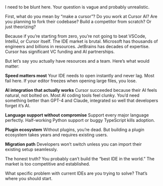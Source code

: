 I need to be blunt here. Your question is vague and probably unrealistic.

First, what do you mean by “make a cursor”? Do you work at Cursor AI? Are you planning to fork their codebase? Build a competitor from scratch? Or just theorizing?

Because if you’re starting from zero, you’re not going to beat VSCode, IntelliJ, or Cursor itself. The IDE market is brutal. Microsoft has thousands of engineers and billions in resources. JetBrains has decades of expertise. Cursor has significant VC funding and AI partnerships.

But let’s say you actually have resources and a team. Here’s what would matter:

**Speed matters most**
Your IDE needs to open instantly and never lag. Most fail here. If your editor freezes when opening large files, you lose.

**AI integration that actually works**
Cursor succeeded because their AI feels natural, not bolted on. Most AI coding tools feel clunky. You’d need something better than GPT-4 and Claude, integrated so well that developers forget it’s AI.

**Language support without compromise**
Support every major language perfectly. Half-working Python support or buggy TypeScript kills adoption.

**Plugin ecosystem**
Without plugins, you’re dead. But building a plugin ecosystem takes years and requires existing users.

**Migration path**
Developers won’t switch unless you can import their existing setup seamlessly.

The honest truth? You probably can’t build the “best IDE in the world.” The market is too competitive and established.

What specific problem with current IDEs are you trying to solve? That’s where you should start.​​​​​​​​​​​​​​​​
